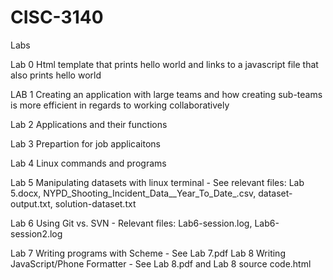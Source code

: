 # CISC-3140
Labs 

Lab 0 Html template that prints hello world and links to a javascript file that also prints hello world

LAB 1 Creating an application with large teams and how creating sub-teams is more efficient in regards to working collaboratively

Lab 2 Applications and their functions

Lab 3 Prepartion for job applicaitons

Lab 4 Linux commands and programs

Lab 5 Manipulating datasets with linux terminal 
      - See relevant files: Lab 5.docx, NYPD_Shooting_Incident_Data__Year_To_Date_.csv, dataset-output.txt, solution-dataset.txt 
     
Lab 6 Using Git vs. SVN 
      - Relevant files: Lab6-session.log, Lab6-session2.log
     
Lab 7 Writing programs with Scheme 
     - See Lab 7.pdf 
Lab 8 Writing JavaScript/Phone Formatter 
     - See Lab 8.pdf and Lab 8 source code.html 
